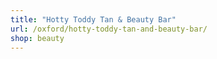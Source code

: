 ```yaml
---
title: "Hotty Toddy Tan & Beauty Bar"
url: /oxford/hotty-toddy-tan-and-beauty-bar/
shop: beauty
---
```

